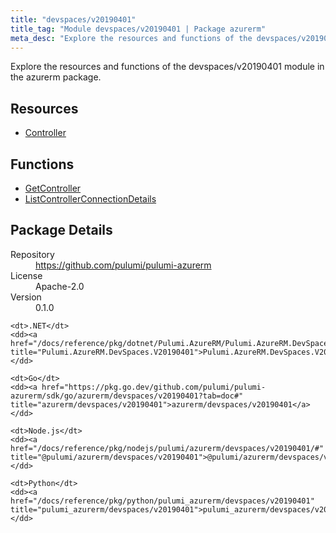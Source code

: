 ```yaml
---
title: "devspaces/v20190401"
title_tag: "Module devspaces/v20190401 | Package azurerm"
meta_desc: "Explore the resources and functions of the devspaces/v20190401 module in the azurerm package."
---
```


<!-- WARNING: this file was generated by Pulumi Docs Generator. -->
<!-- Do not edit by hand unless you're certain you know what you are doing! -->

Explore the resources and functions of the devspaces/v20190401 module in the azurerm package.

<h2 id="resources">Resources</h2>
<ul class="api">
    <li><a href="controller" title="Controller"><span class="symbol resource"></span>Controller</a></li>
</ul>

<h2 id="functions">Functions</h2>
<ul class="api">
    <li><a href="getcontroller" title="GetController"><span class="symbol function"></span>GetController</a></li>
    <li><a href="listcontrollerconnectiondetails" title="ListControllerConnectionDetails"><span class="symbol function"></span>ListControllerConnectionDetails</a></li>
</ul>

<h2 id="package-details">Package Details</h2>
<dl class="package-details">
	<dt>Repository</dt>
	<dd><a href="https://github.com/pulumi/pulumi-azurerm">https://github.com/pulumi/pulumi-azurerm</a></dd>
	<dt>License</dt>
	<dd>Apache-2.0</dd>
	<dt>Version</dt>
	<dd>0.1.0</dd>
</dl>



<dl class="tabular">

    <dt>.NET</dt>
    <dd><a href="/docs/reference/pkg/dotnet/Pulumi.AzureRM/Pulumi.AzureRM.DevSpaces.V20190401.html" title="Pulumi.AzureRM.DevSpaces.V20190401">Pulumi.AzureRM.DevSpaces.V20190401</a></dd>

    <dt>Go</dt>
    <dd><a href="https://pkg.go.dev/github.com/pulumi/pulumi-azurerm/sdk/go/azurerm/devspaces/v20190401?tab=doc#" title="azurerm/devspaces/v20190401">azurerm/devspaces/v20190401</a></dd>

    <dt>Node.js</dt>
    <dd><a href="/docs/reference/pkg/nodejs/pulumi/azurerm/devspaces/v20190401/#" title="@pulumi/azurerm/devspaces/v20190401">@pulumi/azurerm/devspaces/v20190401</a></dd>

    <dt>Python</dt>
    <dd><a href="/docs/reference/pkg/python/pulumi_azurerm/devspaces/v20190401" title="pulumi_azurerm/devspaces/v20190401">pulumi_azurerm/devspaces/v20190401</a></dd>

</dl>

